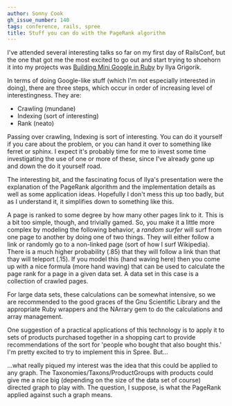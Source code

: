 ```yaml
---
author: Sonny Cook
gh_issue_number: 140
tags: conference, rails, spree
title: Stuff you can do with the PageRank algorithm
---
```


I've attended several interesting talks so far on my first day of
RailsConf, but the one that got me the most excited to go out and
start trying to shoehorn it into my projects was [Building
Mini Google in Ruby](http://www.slideshare.net/igrigorik/building-mini-google-in-ruby) by Ilya Grigorik.

In terms of doing Google-like stuff (which I'm not especially
interested in doing), there are three steps, which occur in order of
increasing level of interestingness.  They are:

- Crawling (mundane)
- Indexing (sort of interesting)
- Rank (neato)

Passing over crawling, Indexing is sort of interesting.  You can do
it yourself if you care about the problem, or you can hand it over to
something like ferret or sphinx.  I expect it's probably time for me
to invest some time investigating the use of one or more of these,
since I've already gone up and down the do it yourself road.

The interesting bit, and the fascinating focus of Ilya's
presentation were the explanation of the PageRank algorithm and the
implementation details as well as some application ideas.  Hopefully I
don't mess this up too badly, but as I understand it, it simplifies
down to something like this.

A page is ranked to some degree by how many other pages link to
it.  This is a bit too simple, though, and trivially gamed.  So, you
make it a little more complex by modeling the following behavior, a
*random surfer* will surf from one page to another by doing one
of two things.  They will either follow a link or randomly go to a
non-linked page (sort of how I surf Wikipedia).  There is a much
higher probability (.85) that they will follow a link than that thay
will teleport (.15).  If you model this (hand waving here) then you
come up with a nice formula (more hand waving) that can be used to
calculate the page rank for a page in a given data set.  A data set in
this case is a collection of crawled pages.

For large data sets, these calculations can be somewhat intensive,
so we are recommended to the good graces of the Gnu Scientific Library
and the appropriate Ruby wrappers and the NArrary gem to do the
calculations and array management.

One suggestion of a practical applications of this technology is to
apply it to sets of products purchased together in a shopping cart to
provide recommendations of the sort for 'people who bought that also
bought this.'  I'm pretty excited to try to implement this in Spree.  But...

...what really piqued my interest was the idea that this could be
applied to any graph.  The Taxonomies/Taxons/ProductGroups with
products could give me a nice big (depending on the size of the data
set of course) directed graph to play with.  The question, I suppose,
is what the PageRank applied against such a graph means.
